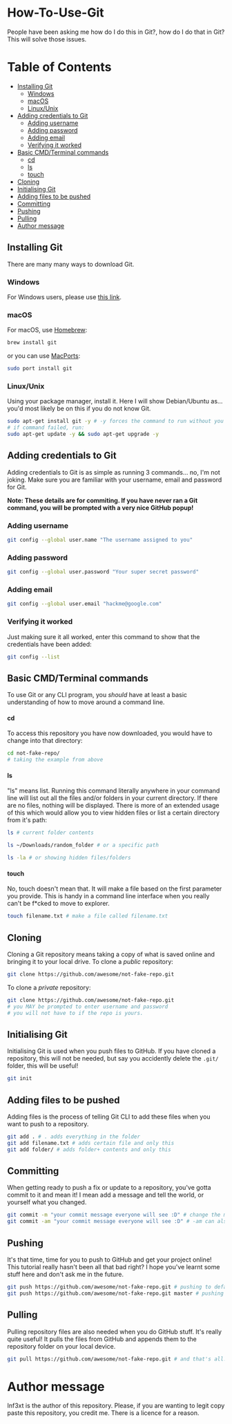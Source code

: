 # How-To-Use-Git
People have been asking me how do I do this in Git?, how do I do that in Git? This will solve those issues.

# Table of Contents

- [Installing Git](#installing-git)
    - [Windows](#windows)
    - [macOS](#macos)
    - [Linux/Unix](#linuxunix)
- [Adding credentials to Git](#adding-credentials-to-git)
    - [Adding username](#adding-username)
    - [Adding password](#adding-password)
    - [Adding email](#adding-email)
    - [Verifying it worked](#verifying-it-worked)
- [Basic CMD/Terminal commands](#basic-cmdterminal-commands)
    - [cd](#cd)
    - [ls](#ls)
    - [touch](#touch)
- [Cloning](#cloning)
- [Initialising Git](#initialising-git)
- [Adding files to be pushed](#adding-files-to-be-pushed)
- [Committing](#committing)
- [Pushing](#pushing)
- [Pulling](#pulling)
- [Author message](#author-message)


## Installing Git
There are many many ways to download Git. 

### Windows
For Windows users, please use [this link](https://git-scm.com/downloads).

### macOS
For macOS, use [Homebrew](https://brew.sh/):
```bash
brew install git
```
or you can use [MacPorts](https://www.macports.org/):
```bash
sudo port install git
```

### Linux/Unix
Using your package manager, install it. Here I will show Debian/Ubuntu as... you'd most likely be on this if you do not know Git.
```bash
sudo apt-get install git -y # -y forces the command to run without you pressing y
# if command failed, run:
sudo apt-get update -y && sudo apt-get upgrade -y
```

## Adding credentials to Git
Adding credentials to Git is as simple as running 3 commands... no, I'm not joking. Make sure you are familiar with your username, email and password for Git.

**Note: These details are for commiting. If you have never ran a Git command, you will be prompted with a very nice GitHub popup!**

### Adding username
```bash
git config --global user.name "The username assigned to you"
```

### Adding password
```bash
git config --global user.password "Your super secret password"
```

### Adding email
```bash
git config --global user.email "hackme@google.com"
```

### Verifying it worked
Just making sure it all worked, enter this command to show that the credentials have been added:
```bash
git config --list
```

## Basic CMD/Terminal commands
To use Git or any CLI program, you *should* have at least a basic understanding of how to move around a command line.

#### cd
To access this repository you have now downloaded, you would have to change into that directory:
```bash
cd not-fake-repo/
# taking the example from above
```

#### ls
"ls" means list. Running this command literally anywhere in your command line will list out all the files and/or folders in your current directory. If there are no files, nothing will be displayed.
There is more of an extended usage of this which would allow you to view hidden files or list a certain directory from it's path:

```bash 
ls # current folder contents

ls ~/Downloads/random_folder # or a specific path

ls -la # or showing hidden files/folders
```

#### touch
No, touch doesn't mean that. It will make a file based on the first parameter you provide. This is handy in a command line interface when you really can't be f\*cked to move to explorer.

```bash 
touch filename.txt # make a file called filename.txt
```

## Cloning
Cloning a Git repository means taking a copy of what is saved online and bringing it to your local drive. 
To clone a *public* repository:
```bash
git clone https://github.com/awesome/not-fake-repo.git
```

To clone a *private* repository:
```bash
git clone https://github.com/awesome/not-fake-repo.git
# you MAY be prompted to enter username and password
# you will not have to if the repo is yours.
```

## Initialising Git
Initialising Git is used when you push files to GitHub. If you have cloned a repository, this will not be needed, but say you accidently delete the `.git/` folder, this will be useful!
```bash
git init
```

## Adding files to be pushed
Adding files is the process of telling Git CLI to add these files when you want to push to a repository.
```bash
git add . # . adds everything in the folder
git add filename.txt # adds certain file and only this
git add folder/ # adds folder+ contents and only this
```

## Committing
When getting ready to push a fix or update to a repository, you've gotta commit to it and mean it! I mean add a message and tell the world, or yourself what you changed.
```bash
git commit -m "your commit message everyone will see :D" # change the message or keep it, your call :D
git commit -am "your commit message everyone will see :D" # -am can also be used to add files.. it's quicker but you do not choose the files
```

## Pushing
It's that time, time for you to push to GitHub and get your project online! This tutorial really hasn't been all that bad right? I hope you've learnt some stuff here and don't ask me in the future.
```bash
git push https://github.com/awesome/not-fake-repo.git # pushing to default branch
git push https://github.com/awesome/not-fake-repo.git master # pushing to master branch
```

## Pulling
Pulling repository files are also needed when you do GitHub stuff. It's really quite useful! It pulls the files from GitHub and appends them to the repository folder on your local device.
```bash
git pull https://github.com/awesome/not-fake-repo.git # and that's all!
```

# Author message
Inf3xt is the author of this repository. Please, if you are wanting to legit copy paste this repository, you credit me. There is a licence for a reason.

